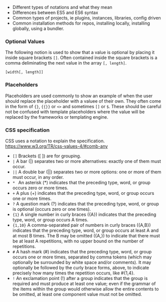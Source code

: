 
- Different types of notations and what they mean
- Differences between ES5 and ES6 syntax
- Common types of projects, ie plugins, instances, libraries, config driven
- Common installation methods for repos, installing locally, installing globally, using a bundler.


### Optional Values

The following notion is used to show that a value is optional by placing it inside square brackets `[]`. Often contained inside the square brackets is a comma deliminating the next value in the array `[, length]`.

```
[width[, length]]
```

### Placeholders
Placeholders are used commonly to show an example of when the user should replace the placeholder with a valuee of their own. They often come in the form of `{}`, `{{}}` or `<>` and sometimes `[]` or `$`. These should be careful not be confused with template placeholders where the value will be replaced by the frameworks or templating engine.

### CSS specification

CSS uses a notation to explain the specification. https://www.w3.org/TR/css-values-4/#comb-any

- `[]` Brackets ([ ]) are for grouping.
- `|` A bar (|) separates two or more alternatives: exactly one of them must occur.
- `||` A double bar (||) separates two or more options: one or more of them must occur, in any order.
- `* ` An asterisk (*) indicates that the preceding type, word, or group occurs zero or more times.
- `+` A plus (+) indicates that the preceding type, word, or group occurs one or more times.
- `?` A question mark (?) indicates that the preceding type, word, or group is optional (occurs zero or one times).
- `{1}` A single number in curly braces ({A}) indicates that the preceding type, word, or group occurs A times.
- `{1,10}` A comma-separated pair of numbers in curly braces ({A,B}) indicates that the preceding type, word, or group occurs at least A and at most B times. The B may be omitted ({A,}) to indicate that there must be at least A repetitions, with no upper bound on the number of repetitions.
- `#` A hash mark (#) indicates that the preceding type, word, or group occurs one or more times, separated by comma tokens (which may optionally be surrounded by white space and/or comments). It may optionally be followed by the curly brace forms, above, to indicate precisely how many times the repetition occurs, like <length>#{1,4}.
- `!` An exclamation point (!) after a group indicates that the group is required and must produce at least one value; even if the grammar of the items within the group would otherwise allow the entire contents to be omitted, at least one component value must not be omitted.


